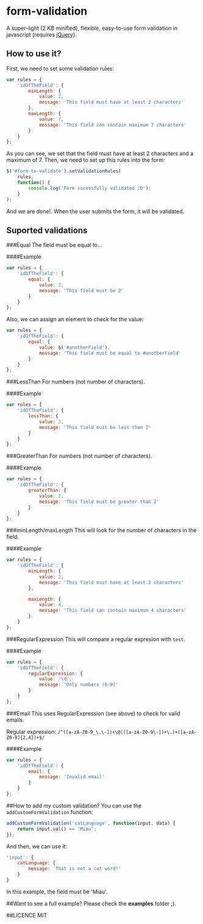 form-validation
=

A super-light (2 KB minified), flexible, easy-to-use form validation in javascript (requires [jQuery](http://jquery.com/)).

How to use it?
-
First, we need to set some validation rules:

```javascript
var rules = {
	'idOfTheField': {
		minLength: {
			value: 2,
			message: 'This field must have at least 2 characters'
		},
		maxLength: {
			value: 7,
			message: 'This field can contain maximum 7 characters'
		}
	}
};
```

As you can see, we set that the field must have at least 2 characters and a maximum of 7.
Then, we need to set up this rules into the form:

```javascript
$('#form-to-validate').setValidationRules(
	rules,
	function() {
		console.log('Form sucessfully validated :D');
	}
);
```

And we are done!. When the user submits the form, it will be validated.

Suported validations
-
###Equal
The field must be equal to...

####Example
```javascript
var rules = {
	'idOfTheField': {
		equal: {
			value: 2,
			message: 'This field must be 2'
		}
	}
};
```

Also, we can assign an element to check for the value:

```javascript
var rules = {
	'idOfTheField': {
		equal: {
			value: $('#anotherField'),
			message: 'This field must be equal to #anotherField'
		}
	}
};
```

###LessThan
For numbers (not number of characters).

####Example
```javascript
var rules = {
	'idOfTheField': {
		lessThan: {
			value: 2,
			message: 'This field must be less than 2'
		}
	}
};
```

###GreaterThan
For numbers (not number of characters).

####Example
```javascript
var rules = {
	'idOfTheField': {
		greaterThan: {
			value: 2,
			message: 'This field must be greater than 2'
		}
	}
};
```

###minLength/maxLength
This will look for the number of characters in the field.

####Example
```javascript
var rules = {
	'idOfTheField': {
		minLength: {
			value: 2,
			message: 'This field must have at least 2 characters'
		},

		maxLength: {
			value: 4,
			message: 'This field can contain maximum 4 characters'
		}
	}
};
```

###RegularExpression
This will compare a regular expresion with `test`.

####Example
```javascript
var rules = {
	'idOfTheField': {
		regularExpression: {
			value: /\d/,
			message: 'Only numbers (0-9)'
		}
	}
};
```

###Email
This uses RegularExpression (see above) to check for valid emails.

Regular expression: `/^([a-zA-Z0-9_\.\-])+\@(([a-zA-Z0-9\-])+\.)+([a-zA-Z0-9]{2,4})+$/`

####Example
```javascript
var rules = {
	'idOfTheField': {
		email: {
			message: 'Invalid email'
		}
	}
};
```

##How to add my custom validation?
You can use the `addCustomFormValidation` function:

```javascript
addCustomFormValidation('catLanguage', function(input, data) {
	return input.val() == 'Miau';
});
```

And then, we can use it:

```javascript
'input': {
	catLanguage: {
		message: 'That is not a cat word!'
	}
}
```

In this example, the field must be 'Miau'.

##Want to see a full example?
Please check the **examples** folder ;).

##LICENCE
MIT
